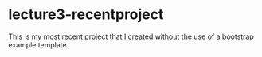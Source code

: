# lecture3-recentproject
This is my most recent project that I created without the use of a bootstrap example template. 

